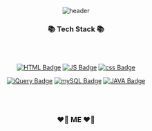 
<div align = center>
  
![header](https://capsule-render.vercel.app/api?type=slice&color=46bdc6&height=300&section=header&text=Y-Hee00;&fontSize=90&fontColor=black)

### 📚 Tech Stack 📚

  <br/>
  <br/>
  
[![HTML Badge](http://img.shields.io/badge/-HTML-E34F26?style=flat-square&logo=HTML5&link=http://www.w3.org/2000/svg&logoColor=white)](http://www.w3.org/2000/svg)
[![JS Badge](http://img.shields.io/badge/-Javasript-F7DF1E?style=flat-square&logo=javascript&link=http://www.w3.org/2000/svg&logoColor=black)](http://www.w3.org/2000/svg)
[![css Badge](http://img.shields.io/badge/-CSS-1572B6?style=flat-square&logo=CSS3&link=http://www.w3.org/2000/svg&logoColor=white)](http://www.w3.org/2000/svg)
  
[![jQuery Badge](http://img.shields.io/badge/-jQuery-0769AD?style=flat-square&logo=jQuery&link=http://www.w3.org/2000/svg&logoColor=white)](http://www.w3.org/2000/svg)
[![mySQL Badge](http://img.shields.io/badge/-mySQL-4479A1?style=flat-square&logo=mySQL&link=http://www.w3.org/2000/svg&logoColor=white)](http://www.w3.org/2000/svg)
[![JAVA Badge](http://img.shields.io/badge/-Java-007396?style=flat-square&logo=Java&link=http://www.w3.org/2000/svg&logoColor=white)](http://www.w3.org/2000/svg)
  
  <br/>
  <br/>
  
  ### ❤️‍🔥 ME ❤️‍🔥
</div>




